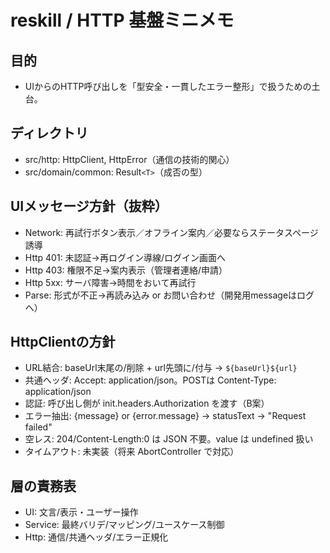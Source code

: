 # reskill / HTTP 基盤ミニメモ

## 目的

- UIからのHTTP呼び出しを「型安全・一貫したエラー整形」で扱うための土台。

## ディレクトリ

- src/http: HttpClient, HttpError（通信の技術的関心）
- src/domain/common: Result`<T>`（成否の型）

## UIメッセージ方針（抜粋）

- Network: 再試行ボタン表示／オフライン案内／必要ならステータスページ誘導
- Http 401: 未認証→再ログイン導線/ログイン画面へ
- Http 403: 権限不足→案内表示（管理者連絡/申請）
- Http 5xx: サーバ障害→時間をおいて再試行
- Parse: 形式が不正→再読み込み or お問い合わせ（開発用messageはログへ）

## HttpClientの方針

- URL結合: baseUrl末尾の/削除 + url先頭に/付与 → `${baseUrl}${url}`
- 共通ヘッダ: Accept: application/json。POSTは Content-Type: application/json
- 認証: 呼び出し側が init.headers.Authorization を渡す（B案）
- エラー抽出: {message} or {error.message} → statusText → "Request failed"
- 空レス: 204/Content-Length:0 は JSON 不要。value は undefined 扱い
- タイムアウト: 未実装（将来 AbortController で対応）

## 層の責務表

- UI: 文言/表示・ユーザー操作
- Service: 最終バリデ/マッピング/ユースケース制御
- Http: 通信/共通ヘッダ/エラー正規化
